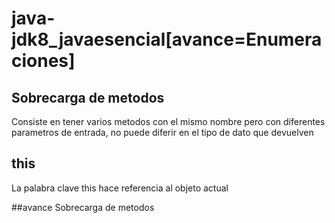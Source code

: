# java-jdk8_javaesencial[avance=Enumeraciones]

## Sobrecarga de metodos
Consiste en tener varios metodos con el mismo nombre pero con diferentes parametros de entrada, no puede diferir en el tipo de dato que devuelven

## this
La palabra clave this hace referencia al objeto actual

##avance
Sobrecarga de metodos